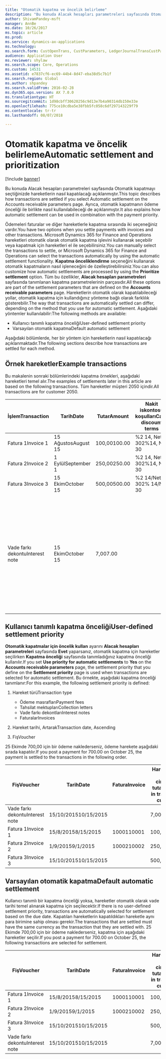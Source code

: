 ```yaml
---
title: "Otomatik kapatma ve öncelik belirleme"
description: "Bu konuda Alacak hesapları parametreleri sayfasında Otomatik kapatmayı seçtiğinizde hareketlerin nasıl kapatılacağı açıklanmıştır. Ayrıca, otomatik kapatmanın ödeme önceliği ile birlikte nasıl kullanılabileceği de açıklanmıştır."
author: ShivamPandey-msft
manager: AnnBe
ms.date: 10/26/2017
ms.topic: article
ms.prod: 
ms.service: dynamics-ax-applications
ms.technology: 
ms.search.form: CustOpenTrans, CustParameters, LedgerJournalTransCustPaym
audience: Application User
ms.reviewer: shylaw
ms.search.scope: Core, Operations
ms.custom: 14531
ms.assetid: e7837cf6-ec69-44b4-8d47-eba38d5c7b1f
ms.search.region: Global
ms.author: shpandey
ms.search.validFrom: 2016-02-28
ms.dyn365.ops.version: AX 7.0.0
ms.translationtype: HT
ms.sourcegitcommit: 1d98cbff30620256c9d13e7b4a90314db150e33e
ms.openlocfilehash: 775ce10cdba5e38fbb5fc058c6df297143229f79
ms.contentlocale: tr-tr
ms.lasthandoff: 08/07/2018

---
```


# <a name="automatic-settlement-and-prioritization"></a><span data-ttu-id="95e23-104">Otomatik kapatma ve öncelik belirleme</span><span class="sxs-lookup"><span data-stu-id="95e23-104">Automatic settlement and prioritization</span></span>

[!include [banner](../includes/banner.md)]

<span data-ttu-id="95e23-105">Bu konuda Alacak hesapları parametreleri sayfasında Otomatik kapatmayı seçtiğinizde hareketlerin nasıl kapatılacağı açıklanmıştır.</span><span class="sxs-lookup"><span data-stu-id="95e23-105">This topic describes how transactions are settled if you select Automatic settlement on the Accounts receivable parameters page.</span></span> <span data-ttu-id="95e23-106">Ayrıca, otomatik kapatmanın ödeme önceliği ile birlikte nasıl kullanılabileceği de açıklanmıştır.</span><span class="sxs-lookup"><span data-stu-id="95e23-106">It also explains how automatic settlement can be used in combination with the payment priority.</span></span>

<span data-ttu-id="95e23-107">Ödemeleri faturalar ve diğer hareketlerle kapatma sırasında iki seçeneğiniz vardır.</span><span class="sxs-lookup"><span data-stu-id="95e23-107">You have two options when you settle payments with invoices and other transactions.</span></span> <span data-ttu-id="95e23-108">Microsoft Dynamics 365 for Finance and Operations hareketleri otomatik olarak otomatik kapatma işlevini kullanarak seçebilir veya kapatmak için hareketleri el ile seçebilirsiniz.</span><span class="sxs-lookup"><span data-stu-id="95e23-108">You can manually select the transactions to settle, or Microsoft Dynamics 365 for Finance and Operations can select the transactions automatically by using the automatic settlement functionality.</span></span> <span data-ttu-id="95e23-109">**Kapatma önceliklendirme** seçeneğini kullanarak otomatik kapatmaların nasıl işleneceğini de özelleştirebilirsiniz.</span><span class="sxs-lookup"><span data-stu-id="95e23-109">You can also customize how automatic settlements are processed by using the **Prioritize settlement** option.</span></span> <span data-ttu-id="95e23-110">Tüm bu özellikler, **Alacak hesapları parametreleri** sayfasında tanımlanan kapatma parametrelerinin parçasıdır.</span><span class="sxs-lookup"><span data-stu-id="95e23-110">All these options are part of the settlement parameters that are defined on the **Accounts receivable parameters** page.</span></span> <span data-ttu-id="95e23-111">Hareketlerin otomatik olarak kapatılabileceği yollar, otomatik kapatma için kullandığınız yönteme bağlı olarak farklılık gösterebilir.</span><span class="sxs-lookup"><span data-stu-id="95e23-111">The way that transactions are automatically settled can differ, depending on the method that you use for automatic settlement.</span></span> <span data-ttu-id="95e23-112">Aşağıdaki yöntemler kullanılabilir:</span><span class="sxs-lookup"><span data-stu-id="95e23-112">The following methods are available:</span></span>

-   <span data-ttu-id="95e23-113">Kullanıcı tanımlı kapatma önceliği</span><span class="sxs-lookup"><span data-stu-id="95e23-113">User-defined settlement priority</span></span>
-   <span data-ttu-id="95e23-114">Varsayılan otomatik kapatma</span><span class="sxs-lookup"><span data-stu-id="95e23-114">Default automatic settlement</span></span>

<span data-ttu-id="95e23-115">Aşağıdaki bölümlerde, her bir yöntem için hareketlerin nasıl kapatılacağı açıklanmaktadır.</span><span class="sxs-lookup"><span data-stu-id="95e23-115">The following sections describe how transactions are settled for each method.</span></span>

## <a name="example-transactions"></a><span data-ttu-id="95e23-116">Örnek hareketler</span><span class="sxs-lookup"><span data-stu-id="95e23-116">Example transactions</span></span>
<span data-ttu-id="95e23-117">Bu makalenin sonraki bölümlerindeki kapatma örnekleri, aşağıdaki hareketleri temel alır.</span><span class="sxs-lookup"><span data-stu-id="95e23-117">The examples of settlements later in this article are based on the following transactions.</span></span> <span data-ttu-id="95e23-118">Tüm hareketler müşteri 2050 içindir.</span><span class="sxs-lookup"><span data-stu-id="95e23-118">All transactions are for customer 2050.</span></span>

| <span data-ttu-id="95e23-119">İşlem</span><span class="sxs-lookup"><span data-stu-id="95e23-119">Transaction</span></span>   | <span data-ttu-id="95e23-120">Tarih</span><span class="sxs-lookup"><span data-stu-id="95e23-120">Date</span></span>        | <span data-ttu-id="95e23-121">Tutar</span><span class="sxs-lookup"><span data-stu-id="95e23-121">Amount</span></span> | <span data-ttu-id="95e23-122">Nakit iskontosu koşulları</span><span class="sxs-lookup"><span data-stu-id="95e23-122">Cash discount terms</span></span> | <span data-ttu-id="95e23-123">Nakit iskontosu tarihi</span><span class="sxs-lookup"><span data-stu-id="95e23-123">Cash discount date</span></span> | <span data-ttu-id="95e23-124">Açıklamalar</span><span class="sxs-lookup"><span data-stu-id="95e23-124">Comments</span></span>                                                                                                                                                                                      |
|---------------|-------------|--------|---------------------|--------------------|-----------------------------------------------------------------------------------------------------------------------------------------------------------------------------------------------|
| <span data-ttu-id="95e23-125">Fatura 1</span><span class="sxs-lookup"><span data-stu-id="95e23-125">Invoice 1</span></span>     | <span data-ttu-id="95e23-126">15 Ağustos</span><span class="sxs-lookup"><span data-stu-id="95e23-126">August 15</span></span>   | <span data-ttu-id="95e23-127">100,00</span><span class="sxs-lookup"><span data-stu-id="95e23-127">100.00</span></span> | <span data-ttu-id="95e23-128">%2 14, Net 30</span><span class="sxs-lookup"><span data-stu-id="95e23-128">2%14, Net 30</span></span>        | <span data-ttu-id="95e23-129">29 Ağustos</span><span class="sxs-lookup"><span data-stu-id="95e23-129">August 29</span></span>          |                                                                                                                                                                                               |
| <span data-ttu-id="95e23-130">Fatura 2</span><span class="sxs-lookup"><span data-stu-id="95e23-130">Invoice 2</span></span>     | <span data-ttu-id="95e23-131">1 Eylül</span><span class="sxs-lookup"><span data-stu-id="95e23-131">September 1</span></span> | <span data-ttu-id="95e23-132">250,00</span><span class="sxs-lookup"><span data-stu-id="95e23-132">250.00</span></span> | <span data-ttu-id="95e23-133">%2 14, Net 30</span><span class="sxs-lookup"><span data-stu-id="95e23-133">2%14, Net 30</span></span>        | <span data-ttu-id="95e23-134">15 Eylül</span><span class="sxs-lookup"><span data-stu-id="95e23-134">September 15</span></span>       |                                                                                                                                                                                               |
| <span data-ttu-id="95e23-135">Fatura 3</span><span class="sxs-lookup"><span data-stu-id="95e23-135">Invoice 3</span></span>     | <span data-ttu-id="95e23-136">15 Ekim</span><span class="sxs-lookup"><span data-stu-id="95e23-136">October 15</span></span>  | <span data-ttu-id="95e23-137">500,00</span><span class="sxs-lookup"><span data-stu-id="95e23-137">500.00</span></span> | <span data-ttu-id="95e23-138">%2 14/Net 30</span><span class="sxs-lookup"><span data-stu-id="95e23-138">2% 14/Net 30</span></span>        | <span data-ttu-id="95e23-139">29 Ekim</span><span class="sxs-lookup"><span data-stu-id="95e23-139">October 29</span></span>         |                                                                                                                                                                                               |
| <span data-ttu-id="95e23-140">Vade farkı dekontu</span><span class="sxs-lookup"><span data-stu-id="95e23-140">Interest note</span></span> | <span data-ttu-id="95e23-141">15 Ekim</span><span class="sxs-lookup"><span data-stu-id="95e23-141">October 15</span></span>  | <span data-ttu-id="95e23-142">7,00</span><span class="sxs-lookup"><span data-stu-id="95e23-142">7.00</span></span>   |                     |                    | <span data-ttu-id="95e23-143">Bu vade farkı dekontu fatura 1 ve fatura 2 içindir.</span><span class="sxs-lookup"><span data-stu-id="95e23-143">This interest note is for invoice 1 and invoice 2.</span></span> <span data-ttu-id="95e23-144">Tutar, süresi 30 gün veya daha fazla geçen tutarlar üzerinde yüzde 2 faiz olarak hesaplanır.</span><span class="sxs-lookup"><span data-stu-id="95e23-144">The amount is calculated as 2-percent interest on amounts that are 30 or more days past due.</span></span> <span data-ttu-id="95e23-145">Örneğin, 0,02 × (100,00 + 250,00) = 7,00.</span><span class="sxs-lookup"><span data-stu-id="95e23-145">For example, 0.02 × (100.00 + 250.00) = 7.00.</span></span> |

## <a name="user-defined-settlement-priority"></a><span data-ttu-id="95e23-146">Kullanıcı tanımlı kapatma önceliği</span><span class="sxs-lookup"><span data-stu-id="95e23-146">User-defined settlement priority</span></span>
<span data-ttu-id="95e23-147">**Otomatik kapatmalar için öncelik kullan** ayarını **Alacak hesapları parametreleri** sayfasında **Evet** yaparsanız, otomatik kapatma için hareketler seçilirken **Kapatma önceliği** sayfasında tanımladığınız kapatma önceliği kullanılır.</span><span class="sxs-lookup"><span data-stu-id="95e23-147">If you set **Use priority for automatic settlements** to **Yes** on the **Accounts receivable parameters** page, the settlement priority that you define on the **Settlement priority** page is used when transactions are selected for automatic settlement.</span></span> <span data-ttu-id="95e23-148">Bu örnekte, aşağıdaki kapatma önceliği tanımlanır:</span><span class="sxs-lookup"><span data-stu-id="95e23-148">For this example, the following settlement priority is defined:</span></span>

1.  <span data-ttu-id="95e23-149">Hareket türü</span><span class="sxs-lookup"><span data-stu-id="95e23-149">Transaction type</span></span>
    -   <span data-ttu-id="95e23-150">Ödeme masrafları</span><span class="sxs-lookup"><span data-stu-id="95e23-150">Payment fees</span></span>
    -   <span data-ttu-id="95e23-151">Tahsilat mektupları</span><span class="sxs-lookup"><span data-stu-id="95e23-151">Collection letters</span></span>
    -   <span data-ttu-id="95e23-152">Vade farkı dekontları</span><span class="sxs-lookup"><span data-stu-id="95e23-152">Interest notes</span></span>
    -   <span data-ttu-id="95e23-153">Faturalar</span><span class="sxs-lookup"><span data-stu-id="95e23-153">Invoices</span></span>

2.  <span data-ttu-id="95e23-154">Hareket tarihi, Artarak</span><span class="sxs-lookup"><span data-stu-id="95e23-154">Transaction date, Ascending</span></span>
3.  <span data-ttu-id="95e23-155">Fiş</span><span class="sxs-lookup"><span data-stu-id="95e23-155">Voucher</span></span>

<span data-ttu-id="95e23-156">25 Ekimde 700,00 için bir ödeme naklederseniz, ödeme harekete aşağıdaki sırada kapatılır.</span><span class="sxs-lookup"><span data-stu-id="95e23-156">If you post a payment for 700.00 on October 25, the payment is settled to the transactions in the following order.</span></span>

| <span data-ttu-id="95e23-157">Fiş</span><span class="sxs-lookup"><span data-stu-id="95e23-157">Voucher</span></span>       | <span data-ttu-id="95e23-158">Tarih</span><span class="sxs-lookup"><span data-stu-id="95e23-158">Date</span></span>       | <span data-ttu-id="95e23-159">Fatura</span><span class="sxs-lookup"><span data-stu-id="95e23-159">Invoice</span></span> | <span data-ttu-id="95e23-160">Hareket para birimi cinsinden tutar</span><span class="sxs-lookup"><span data-stu-id="95e23-160">Amount in transaction currency</span></span> | <span data-ttu-id="95e23-161">Kapatılacak tutar</span><span class="sxs-lookup"><span data-stu-id="95e23-161">Amount to settle</span></span> | <span data-ttu-id="95e23-162">Kalan</span><span class="sxs-lookup"><span data-stu-id="95e23-162">Balance</span></span> | <span data-ttu-id="95e23-163">Para Birimi</span><span class="sxs-lookup"><span data-stu-id="95e23-163">Currency</span></span> |
|---------------|------------|---------|--------------------------------|------------------|---------|----------|
| <span data-ttu-id="95e23-164">Vade farkı dekontu</span><span class="sxs-lookup"><span data-stu-id="95e23-164">Interest note</span></span> | <span data-ttu-id="95e23-165">15/10/2015</span><span class="sxs-lookup"><span data-stu-id="95e23-165">10/15/2015</span></span> |         | <span data-ttu-id="95e23-166">7,00</span><span class="sxs-lookup"><span data-stu-id="95e23-166">7.00</span></span>                           | <span data-ttu-id="95e23-167">7,00</span><span class="sxs-lookup"><span data-stu-id="95e23-167">7.00</span></span>             | <span data-ttu-id="95e23-168">0,00</span><span class="sxs-lookup"><span data-stu-id="95e23-168">0.00</span></span>    | <span data-ttu-id="95e23-169">ABD Doları</span><span class="sxs-lookup"><span data-stu-id="95e23-169">USD</span></span>      |
| <span data-ttu-id="95e23-170">Fatura 1</span><span class="sxs-lookup"><span data-stu-id="95e23-170">Invoice 1</span></span>     | <span data-ttu-id="95e23-171">15/8/2015</span><span class="sxs-lookup"><span data-stu-id="95e23-171">8/15/2015</span></span>  | <span data-ttu-id="95e23-172">10001</span><span class="sxs-lookup"><span data-stu-id="95e23-172">10001</span></span>   | <span data-ttu-id="95e23-173">100,00</span><span class="sxs-lookup"><span data-stu-id="95e23-173">100.00</span></span>                         | <span data-ttu-id="95e23-174">100,00</span><span class="sxs-lookup"><span data-stu-id="95e23-174">100.00</span></span>           | <span data-ttu-id="95e23-175">0,00</span><span class="sxs-lookup"><span data-stu-id="95e23-175">0.00</span></span>    | <span data-ttu-id="95e23-176">ABD Doları</span><span class="sxs-lookup"><span data-stu-id="95e23-176">USD</span></span>      |
| <span data-ttu-id="95e23-177">Fatura 2</span><span class="sxs-lookup"><span data-stu-id="95e23-177">Invoice 2</span></span>     | <span data-ttu-id="95e23-178">1/9/2015</span><span class="sxs-lookup"><span data-stu-id="95e23-178">9/1/2015</span></span>   | <span data-ttu-id="95e23-179">10002</span><span class="sxs-lookup"><span data-stu-id="95e23-179">10002</span></span>   | <span data-ttu-id="95e23-180">250,00</span><span class="sxs-lookup"><span data-stu-id="95e23-180">250.00</span></span>                         | <span data-ttu-id="95e23-181">250,00</span><span class="sxs-lookup"><span data-stu-id="95e23-181">250.00</span></span>           | <span data-ttu-id="95e23-182">0,00</span><span class="sxs-lookup"><span data-stu-id="95e23-182">0.00</span></span>    | <span data-ttu-id="95e23-183">ABD Doları</span><span class="sxs-lookup"><span data-stu-id="95e23-183">USD</span></span>      |
| <span data-ttu-id="95e23-184">Fatura 3</span><span class="sxs-lookup"><span data-stu-id="95e23-184">Invoice 3</span></span>     | <span data-ttu-id="95e23-185">15/10/2015</span><span class="sxs-lookup"><span data-stu-id="95e23-185">10/15/2015</span></span> |         | <span data-ttu-id="95e23-186">500,00</span><span class="sxs-lookup"><span data-stu-id="95e23-186">500.00</span></span>                         | <span data-ttu-id="95e23-187">343,00</span><span class="sxs-lookup"><span data-stu-id="95e23-187">343.00</span></span>           | <span data-ttu-id="95e23-188">157,00</span><span class="sxs-lookup"><span data-stu-id="95e23-188">157.00</span></span>  | <span data-ttu-id="95e23-189">ABD Doları</span><span class="sxs-lookup"><span data-stu-id="95e23-189">USD</span></span>      |

## <a name="default-automatic-settlement"></a><span data-ttu-id="95e23-190">Varsayılan otomatik kapatma</span><span class="sxs-lookup"><span data-stu-id="95e23-190">Default automatic settlement</span></span>
<span data-ttu-id="95e23-191">Kullanıcı tanımlı bir kapatma önceliği yoksa, hareketler otomatik olarak vade tarihi temel alınarak kapatma için seçilecektir.</span><span class="sxs-lookup"><span data-stu-id="95e23-191">If there is no user-defined settlement priority, transactions are automatically selected for settlement based on the due date.</span></span> <span data-ttu-id="95e23-192">Kapatılan hareketlerin kapatıldıkları hareketle aynı para birimine sahip olması gerekir.</span><span class="sxs-lookup"><span data-stu-id="95e23-192">The transactions that are settled must have the same currency as the transaction that they are settled with.</span></span> <span data-ttu-id="95e23-193">25 Ekimde 700,00 için bir ödeme naklederseniz, kapatma için aşağıdaki hareketler seçilir.</span><span class="sxs-lookup"><span data-stu-id="95e23-193">If you post a payment for 700.00 on October 25, the following transactions are selected for settlement.</span></span>

| <span data-ttu-id="95e23-194">Fiş</span><span class="sxs-lookup"><span data-stu-id="95e23-194">Voucher</span></span>       | <span data-ttu-id="95e23-195">Tarih</span><span class="sxs-lookup"><span data-stu-id="95e23-195">Date</span></span>       | <span data-ttu-id="95e23-196">Fatura</span><span class="sxs-lookup"><span data-stu-id="95e23-196">Invoice</span></span> | <span data-ttu-id="95e23-197">Hareket para birimi cinsinden tutar</span><span class="sxs-lookup"><span data-stu-id="95e23-197">Amount in transaction currency</span></span> | <span data-ttu-id="95e23-198">Kapatılacak tutar</span><span class="sxs-lookup"><span data-stu-id="95e23-198">Amount to settle</span></span> | <span data-ttu-id="95e23-199">Kalan</span><span class="sxs-lookup"><span data-stu-id="95e23-199">Balance</span></span> | <span data-ttu-id="95e23-200">Para Birimi</span><span class="sxs-lookup"><span data-stu-id="95e23-200">Currency</span></span> |
|---------------|------------|---------|--------------------------------|------------------|---------|----------|
| <span data-ttu-id="95e23-201">Fatura 1</span><span class="sxs-lookup"><span data-stu-id="95e23-201">Invoice 1</span></span>     | <span data-ttu-id="95e23-202">15/8/2015</span><span class="sxs-lookup"><span data-stu-id="95e23-202">8/15/2015</span></span>  | <span data-ttu-id="95e23-203">10001</span><span class="sxs-lookup"><span data-stu-id="95e23-203">10001</span></span>   | <span data-ttu-id="95e23-204">100,00</span><span class="sxs-lookup"><span data-stu-id="95e23-204">100.00</span></span>                         | <span data-ttu-id="95e23-205">100,00</span><span class="sxs-lookup"><span data-stu-id="95e23-205">100.00</span></span>           | <span data-ttu-id="95e23-206">0,00</span><span class="sxs-lookup"><span data-stu-id="95e23-206">0.00</span></span>    | <span data-ttu-id="95e23-207">ABD Doları</span><span class="sxs-lookup"><span data-stu-id="95e23-207">USD</span></span>      |
| <span data-ttu-id="95e23-208">Fatura 2</span><span class="sxs-lookup"><span data-stu-id="95e23-208">Invoice 2</span></span>     | <span data-ttu-id="95e23-209">1/9/2015</span><span class="sxs-lookup"><span data-stu-id="95e23-209">9/1/2015</span></span>   | <span data-ttu-id="95e23-210">10002</span><span class="sxs-lookup"><span data-stu-id="95e23-210">10002</span></span>   | <span data-ttu-id="95e23-211">250,00</span><span class="sxs-lookup"><span data-stu-id="95e23-211">250.00</span></span>                         | <span data-ttu-id="95e23-212">250,00</span><span class="sxs-lookup"><span data-stu-id="95e23-212">250.00</span></span>           | <span data-ttu-id="95e23-213">0,00</span><span class="sxs-lookup"><span data-stu-id="95e23-213">0.00</span></span>    | <span data-ttu-id="95e23-214">ABD Doları</span><span class="sxs-lookup"><span data-stu-id="95e23-214">USD</span></span>      |
| <span data-ttu-id="95e23-215">Fatura 3</span><span class="sxs-lookup"><span data-stu-id="95e23-215">Invoice 3</span></span>     | <span data-ttu-id="95e23-216">15/10/2015</span><span class="sxs-lookup"><span data-stu-id="95e23-216">10/15/2015</span></span> |         | <span data-ttu-id="95e23-217">500,00</span><span class="sxs-lookup"><span data-stu-id="95e23-217">500.00</span></span>                         | <span data-ttu-id="95e23-218">350,00</span><span class="sxs-lookup"><span data-stu-id="95e23-218">350.00</span></span>           | <span data-ttu-id="95e23-219">150,00</span><span class="sxs-lookup"><span data-stu-id="95e23-219">150.00</span></span>  | <span data-ttu-id="95e23-220">ABD Doları</span><span class="sxs-lookup"><span data-stu-id="95e23-220">USD</span></span>      |
| <span data-ttu-id="95e23-221">Vade farkı dekontu</span><span class="sxs-lookup"><span data-stu-id="95e23-221">Interest note</span></span> | <span data-ttu-id="95e23-222">15/10/2015</span><span class="sxs-lookup"><span data-stu-id="95e23-222">10/15/2015</span></span> |         | <span data-ttu-id="95e23-223">7,00</span><span class="sxs-lookup"><span data-stu-id="95e23-223">7.00</span></span>                           | <span data-ttu-id="95e23-224">0,00</span><span class="sxs-lookup"><span data-stu-id="95e23-224">0.00</span></span>             | <span data-ttu-id="95e23-225">0,00</span><span class="sxs-lookup"><span data-stu-id="95e23-225">0.00</span></span>    | <span data-ttu-id="95e23-226">ABD Doları</span><span class="sxs-lookup"><span data-stu-id="95e23-226">USD</span></span>      |






